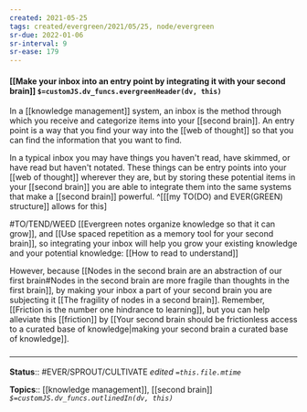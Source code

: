 ```yaml
---
created: 2021-05-25
tags: created/evergreen/2021/05/25, node/evergreen
sr-due: 2022-01-06
sr-interval: 9
sr-ease: 179
---
```


#### [[Make your inbox into an entry point by integrating it with your second brain]] `$=customJS.dv_funcs.evergreenHeader(dv, this)`

In a [[knowledge management]] system, an inbox is the method through which you receive and categorize items into your [[second brain]]. An entry point is a way that you find your way into the [[web of thought]] so that you can find the information that you want to find. 

In a typical inbox you may have things you haven't read, have skimmed, or have read but haven't notated. These things can be entry points into your [[web of thought]] wherever they are, but by storing these potential items in your [[second brain]] you are able to integrate them into the same systems that make a [[second brain]] powerful.
^[[[my TO(DO) and EVER(GREEN) structure]] allows for this]

#TO/TEND/WEED 
[[Evergreen notes organize knowledge so that it can grow]], and [[Use spaced repetition as a memory tool for your second brain]], so integrating your inbox will help you grow your existing knowledge and your potential knowledge: [[How to read to understand]]

However, because [[Nodes in the second brain are an abstraction of our first brain#Nodes in the second brain are more fragile than thoughts in the first brain]], by making your inbox a part of your second brain 
you are subjecting it [[The fragility of nodes in a second brain]]. Remember, [[Friction is the number one hindrance to learning]], 
but you can help alleviate this [[friction]] by
[[Your second brain should be frictionless access to a curated base of knowledge|making your second brain a curated base of knowledge]].

### <hr class="footnote"/>

**Status**:: #EVER/SPROUT/CULTIVATE 
*edited `=this.file.mtime`*

**Topics**:: [[knowledge management]], [[second brain]] 
*`$=customJS.dv_funcs.outlinedIn(dv, this)`*
